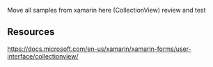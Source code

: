 ﻿																				   
Move all samples from xamarin here (CollectionView)
review and test



## Resources
https://docs.microsoft.com/en-us/xamarin/xamarin-forms/user-interface/collectionview/